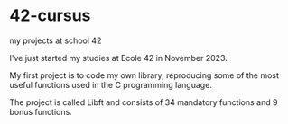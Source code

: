 # 42-cursus
my projects at school 42

I've just started my studies at Ecole 42 in November 2023. 

My first project is to code my own library, reproducing some of the most useful functions used in the C programming language. 

The project is called Libft and consists of 34 mandatory functions and 9 bonus functions.
